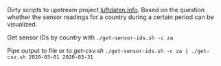 Dirty scripts to upstream project [luftdaten.info](https://luftdaten.info/).
Based on the question whether the sensor readings for a country during a certain
period can be visualized. 

Get sensor IDs by country with `./get-sensor-ids.sh -c za`

Pipe output to file or to *get-csv.sh* `./get-sensor-ids.sh -c za | ./get-csv.sh 2020-03-01 2020-03-31`
